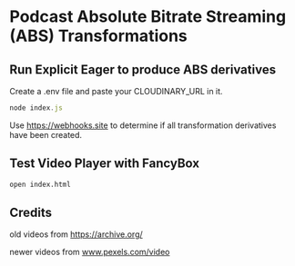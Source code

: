 # Podcast Absolute Bitrate Streaming (ABS) Transformations

## Run Explicit Eager to produce ABS derivatives

Create a .env file and paste your CLOUDINARY_URL in it.

```JavaScript
node index.js
```

Use https://webhooks.site to determine if all transformation derivatives have been created.

## Test Video Player with FancyBox

```bash
open index.html
```

## Credits
old videos from https://archive.org/

newer videos from www.pexels.com/video